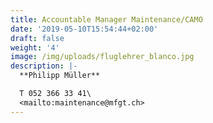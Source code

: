 ```yaml
---
title: Accountable Manager Maintenance/CAMO
date: '2019-05-10T15:54:44+02:00'
draft: false
weight: '4'
image: /img/uploads/fluglehrer_blanco.jpg
description: |-
  **Philipp Müller**

  T 052 366 33 41\
  <mailto:maintenance@mfgt.ch>
---
```


